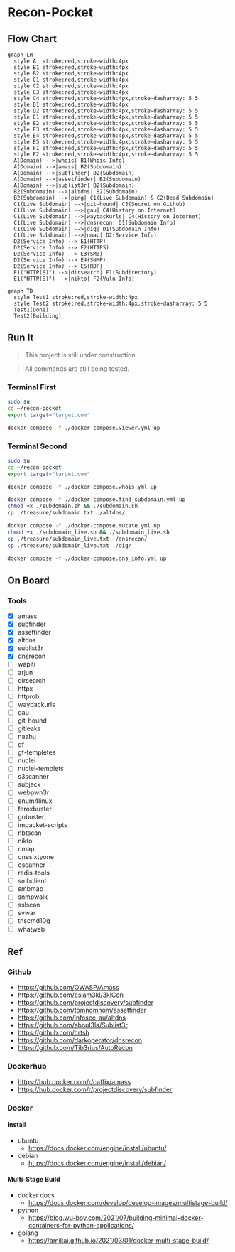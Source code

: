 # Recon-Pocket

## Flow Chart

```mermaid
graph LR
  style A  stroke:red,stroke-width:4px
  style B1 stroke:red,stroke-width:4px
  style B2 stroke:red,stroke-width:4px
  style C1 stroke:red,stroke-width:4px
  style C2 stroke:red,stroke-width:4px
  style C3 stroke:red,stroke-width:4px
  style C4 stroke:red,stroke-width:4px,stroke-dasharray: 5 5
  style D1 stroke:red,stroke-width:4px
  style D2 stroke:red,stroke-width:4px,stroke-dasharray: 5 5
  style E1 stroke:red,stroke-width:4px,stroke-dasharray: 5 5
  style E2 stroke:red,stroke-width:4px,stroke-dasharray: 5 5
  style E3 stroke:red,stroke-width:4px,stroke-dasharray: 5 5
  style E4 stroke:red,stroke-width:4px,stroke-dasharray: 5 5
  style E5 stroke:red,stroke-width:4px,stroke-dasharray: 5 5
  style F1 stroke:red,stroke-width:4px,stroke-dasharray: 5 5
  style F2 stroke:red,stroke-width:4px,stroke-dasharray: 5 5
  A(Domain) -->|whois| B1(Whois Info)
  A(Domain) -->|amass| B2(Subdomain)
  A(Domain) -->|subfinder| B2(Subdomain)
  A(Domain) -->|assetfinder| B2(Subdomain)
  A(Domain) -->|sublist3r| B2(Subdomain)
  B2(Subdomain) -->|altdns| B2(Subdomain)
  B2(Subdomain) -->|ping| C1(Live Subdomain) & C2(Dead Subdomain)
  C1(Live Subdomain) -->|git-hound| C3(Secret on Github)
  C1(Live Subdomain) -->|gau| C4(History on Internet)
  C1(Live Subdomain) -->|waybackurls| C4(History on Internet)
  C1(Live Subdomain) -->|dnsrecon| D1(Subdomain Info)
  C1(Live Subdomain) -->|dig| D1(Subdomain Info)
  C1(Live Subdomain) -->|nmap| D2(Service Info)
  D2(Service Info) --> E1(HTTP)
  D2(Service Info) --> E2(HTTPS)
  D2(Service Info) --> E3(SMB)
  D2(Service Info) --> E4(SNMP)
  D2(Service Info) --> E5(RDP)
  E1("HTTP(S)") -->|dirsearch| F1(Subdirectory)
  E1("HTTP(S)") -->|nikto| F2(Vuln Info)
```

```mermaid
graph TD
  style Test1 stroke:red,stroke-width:4px
  style Test2 stroke:red,stroke-width:4px,stroke-dasharray: 5 5
  Test1(Done)
  Test2(Building)
```

## Run It

> This project is still under construction.

> All commands are still being tested.

### Terminal First

```bash
sudo su
cd ~/recon-pocket
export target="target.com"

docker compose -f ./docker-compose.viewer.yml up
```

### Terminal Second

```bash
sudo su
cd ~/recon-pocket
export target="target.com"

docker compose -f ./docker-compose.whois.yml up

docker compose -f ./docker-compose.find_subdomain.yml up
chmod +x ./subdomain.sh && ./subdomain.sh
cp ./treasure/subdomain.txt ./altdns/

docker compose -f ./docker-compose.mutate.yml up
chmod +x ./subdomain_live.sh && ./subdomain_live.sh
cp ./treasure/subdomain_live.txt ./dnsrecon/
cp ./treasure/subdomain_live.txt ./dig/

docker compose -f ./docker-compose.dns_info.yml up
```

## On Board

### Tools

- [X] amass
- [X] subfinder
- [X] assetfinder
- [X] altdns
- [X] sublist3r
- [X] dnsrecon
- [ ] wapiti
- [ ] arjun
- [ ] dirsearch
- [ ] httpx
- [ ] httprob
- [ ] waybackurls
- [ ] gau
- [ ] git-hound
- [ ] gitleaks
- [ ] naabu
- [ ] gf
- [ ] gf-templetes
- [ ] nuclei
- [ ] nuclei-templets
- [ ] s3scanner
- [ ] subjack
- [ ] webpwn3r
- [ ] enum4linux
- [ ] feroxbuster
- [ ] gobuster
- [ ] impacket-scripts
- [ ] nbtscan
- [ ] nikto
- [ ] nmap
- [ ] onesixtyone
- [ ] oscanner
- [ ] redis-tools
- [ ] smbclient
- [ ] smbmap
- [ ] snmpwalk
- [ ] sslscan
- [ ] svwar
- [ ] tnscmd10g
- [ ] whatweb

## Ref

### Github

- https://github.com/OWASP/Amass
- https://github.com/eslam3kl/3klCon
- https://github.com/projectdiscovery/subfinder
- https://github.com/tomnomnom/assetfinder
- https://github.com/infosec-au/altdns
- https://github.com/aboul3la/Sublist3r
- https://github.com/crtsh
- https://github.com/darkoperator/dnsrecon
- https://github.com/Tib3rius/AutoRecon

### Dockerhub

- https://hub.docker.com/r/caffix/amass
- https://hub.docker.com/r/projectdiscovery/subfinder

### Docker 

#### Install

- ubuntu
  - https://docs.docker.com/engine/install/ubuntu/
- debian
  - https://docs.docker.com/engine/install/debian/

#### Multi-Stage Build

- docker docs
  - https://docs.docker.com/develop/develop-images/multistage-build/
- python
  - https://blog.wu-boy.com/2021/07/building-minimal-docker-containers-for-python-applications/
- golang
  - https://amikai.github.io/2021/03/01/docker-multi-stage-build/
